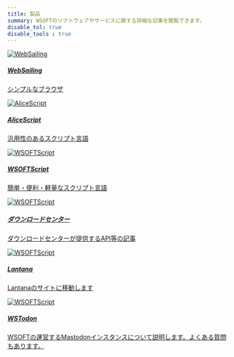 ```yaml
---
title: 製品
summary: WSOFTのソフトウェアやサービスに関する詳細な記事を閲覧できます。
disable_tol: true
disable_tools : true
---
```


<div class="row">
<div class="card col-sm-6 col-md-4 col-xl-3">
    <a href="websailing/" class="row g-0 text-reset text-decoration-none">
        <img src="https://wsoft.ws/products/WebSailing.svg" class="card-img-top bg-white" alt="WebSailing" loading="lazy">
            <div class="card-body">
                <h5 class="card-title">WebSailing</h5>
                <p class="card-text">
                シンプルなブラウザ
                </p>
            </div>
    </a>
</div>
<div class="card col-sm-6 col-md-4 col-xl-3">
    <a href="alice/" class="row g-0 text-reset text-decoration-none">
        <img src="https://wsoft.ws/products/AliceScript.svg" class="card-img-top bg-white" alt="AliceScript" loading="lazy">
            <div class="card-body">
                <h5 class="card-title">AliceScript</h5>
                <p class="card-text">
                汎用性のあるスクリプト言語
                </p>
            </div>
    </a>
</div>
<div class="card col-sm-6 col-md-4 col-xl-3">
    <a href="script/" class="row g-0 text-reset text-decoration-none">
        <img src="https://wsoft.ws/products/WSOFTScript.png" class="card-img-top bg-white" alt="WSOFTScript" loading="lazy">
            <div class="card-body">
                <h5 class="card-title">WSOFTScript</h5>
                <p class="card-text">
                簡単・便利・軽量なスクリプト言語
                </p>
            </div>
    </a>
</div>
<div class="card col-sm-6 col-md-4 col-xl-3">
    <a href="download/api" class="row g-0 text-reset text-decoration-none">
        <img src="https://wsoft.ws/products/WSOFTDownloadCenter.svg" class="card-img-top bg-white" alt="WSOFTScript" loading="lazy">
            <div class="card-body">
                <h5 class="card-title">ダウンロードセンター</h5>
                <p class="card-text">
                ダウンロードセンターが提供するAPI等の記事
                </p>
            </div>
    </a>
</div>

<div class="card col-sm-6 col-md-4 col-xl-3">
    <a href="https://lantana.wsoft.ws/" class="row g-0 text-reset text-decoration-none">
        <img src="https://wsoft.ws/products/lantana.png" class="card-img-top bg-white" alt="WSOFTScript" loading="lazy">
            <div class="card-body">
                <h5 class="card-title">Lantana</h5>
                <p class="card-text">
                Lantanaのサイトに移動します
                </p>
            </div>
    </a>
</div>

<div class="card col-sm-6 col-md-4 col-xl-3">
    <a href="wstodon/" class="row g-0 text-reset text-decoration-none">
        <img src="https://wsoft.ws/products/WSTodon.svg" class="card-img-top bg-white" alt="WSOFTScript" loading="lazy">
            <div class="card-body">
                <h5 class="card-title">WSTodon</h5>
                <p class="card-text">
                WSOFTの運営するMastodonインスタンスについて説明します。よくある質問もあります。
                </p>
            </div>
    </a>
</div>